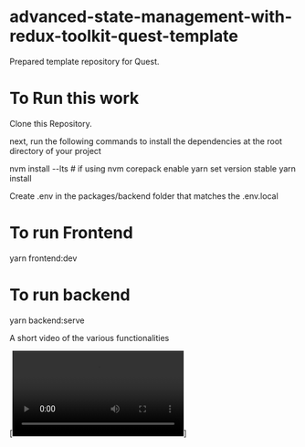 # advanced-state-management-with-redux-toolkit-quest-template

Prepared template repository for Quest.

# To Run this work

Clone this Repository.

next, run the following commands to install the dependencies at the root directory of your project

nvm install --lts  # if using nvm
corepack enable
yarn set version stable
yarn install

Create .env in the packages/backend folder that matches the .env.local

# To run Frontend
yarn frontend:dev

# To run backend
yarn backend:serve

A short video of the various functionalities

[![Video Title](./video.mp4)]


